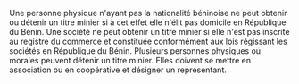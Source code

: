 Une personne physique n'ayant pas la nationalité
béninoise ne peut obtenir ou détenir un titre minier si à cet effet elle
n'élit pas domicile en République du Bénin.
Une société ne peut obtenir un titre minier si elle n'est pas inscrite
au registre du commerce et constituée conformément aux lois régissant
les sociétés en République du Bénin.
Plusieurs personnes physiques ou morales peuvent détenir un titre
minier. Elles doivent se mettre en association ou en coopérative et
désigner un représentant.